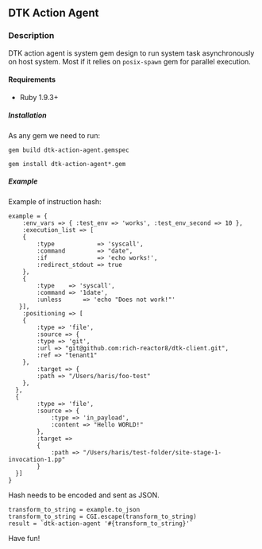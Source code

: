 ## DTK Action Agent

### Description

DTK action agent is system gem design to run system task asynchronously on host system. Most if it relies on `posix-spawn` gem for parallel execution.

#### Requirements

* Ruby 1.9.3+

##### Installation

As any gem we need to run:

	gem build dtk-action-agent.gemspec

	gem install dtk-action-agent*.gem

##### Example

Example of instruction hash:

	example = {
		:env_vars => { :test_env => 'works', :test_env_second => 10 },
    	:execution_list => [
        {
        	:type            => 'syscall',
        	:command         => "date",
        	:if              => 'echo works!',
        	:redirect_stdout => true
      	},
      	{
        	:type    => 'syscall',
        	:command => '1date',
        	:unless      => 'echo "Does not work!"'
       }],
    	:positioning => [
    	{
        	:type => 'file',
        	:source => {
            :type => 'git',
            :url => "git@github.com:rich-reactor8/dtk-client.git",
            :ref => "tenant1"
        },
        	:target => {
            :path => "/Users/haris/foo-test"
        },
      },
      {
        	:type => 'file',
        	:source => {
          		:type => 'in_payload',
          		:content => "Hello WORLD!"
        	},
        	:target =>
        	{
          		:path => "/Users/haris/test-folder/site-stage-1-invocation-1.pp"
        	}
      }]
	}

Hash needs to be encoded and sent as JSON.

	transform_to_string = example.to_json
  	transform_to_string = CGI.escape(transform_to_string)
 	result = `dtk-action-agent '#{transform_to_string}'`

Have fun!